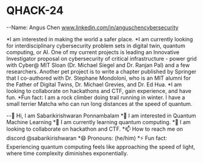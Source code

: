 # QHACK-24





--Name: Angus Chen www.linkedin.com/in/anguschencybersecurity

*I am interested in making the world a safer place.
*I am currently looking for interdisciplinary cybersecurity problem sets in digital twin, quantum computing, or AI. One of my current projects is leading an Innovative Investigator proposal on cybersecurity of critical infrastructure - power grid with Cyber@ MIT Sloan (Dr. Michael Siegel and Dr. Ranjan Pal) and a few researchers.  Another pet project is to write a chapter published by Springer that I co-authored with Dr. Stephane Mondoloni, who is an MIT alumni for the Father of Digital Twins, Dr. Michael Grevies, and Dr. Ed Hua.
*I am looking to collaborate on hackathons and CTF, gain experience, and have fun.
*Fun fact: I am a rock climber doing trail running in winter. I have a small terrier Matcha who can run long distances at the speed of quantum.


--👋 Hi, I am Sabarikirishwaran Ponnambalam
*👀 I am interested in Quantum Machine Learning
*🌱 I am currently learning quantum computing.
*💞️  I am looking to collaborate on hackathon and CTF.
*📫 How to reach me on discord @sabarikirishwaran
*😄 Pronouns: (he/him)
*⚡ Fun fact: Experiencing quantum computing feels like approaching the speed of light, where time complexity diminishes exponentially.
